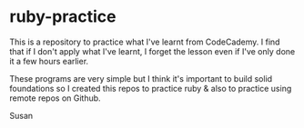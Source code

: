 # ruby-practice

This is a repository to practice what I've learnt from CodeCademy. I find that if I don't apply what I've learnt, I forget the lesson even if I've only done it a few hours earlier.

These programs are very simple but I think it's important to build solid foundations so I created this repos to practice ruby & also to practice using remote repos on Github.

Susan

